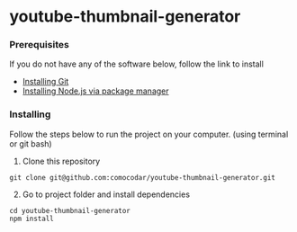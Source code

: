 # youtube-thumbnail-generator

### Prerequisites

If you do not have any of the software below, follow the link to install

- [Installing Git](https://git-scm.com/downloads)
- [Installing Node.js via package manager](https://nodejs.org/en/download/package-manager/)

### Installing

Follow the steps below to run the project on your computer. (using terminal or git bash)

1. Clone this repository
```
git clone git@github.com:comocodar/youtube-thumbnail-generator.git
```
2. Go to project folder and install dependencies
```
cd youtube-thumbnail-generator
npm install
```
